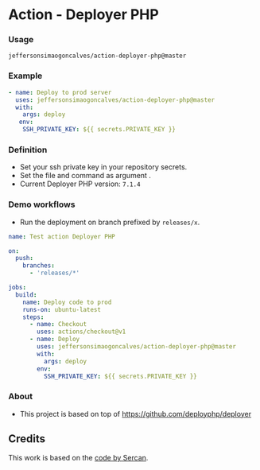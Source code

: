 
# Action - Deployer PHP

### Usage

```
jeffersonsimaogoncalves/action-deployer-php@master
```

### Example

```yaml
- name: Deploy to prod server
  uses: jeffersonsimaogoncalves/action-deployer-php@master
  with:
    args: deploy
   env:
    SSH_PRIVATE_KEY: ${{ secrets.PRIVATE_KEY }}
```

### Definition

* Set your ssh private key in your repository secrets.
* Set the file and command as argument .
* Current Deployer PHP version: `7.1.4`
 
### Demo workflows

* Run the deployment on branch prefixed by `releases/x`.

```yaml
name: Test action Deployer PHP

on:
  push:
    branches:
      - 'releases/*'

jobs:
  build:
    name: Deploy code to prod
    runs-on: ubuntu-latest
    steps:
      - name: Checkout
        uses: actions/checkout@v1
      - name: Deploy
        uses: jeffersonsimaogoncalves/action-deployer-php@master
        with:
          args: deploy
        env:
          SSH_PRIVATE_KEY: ${{ secrets.PRIVATE_KEY }}
```

### About

* This project is based on top of https://github.com/deployphp/deployer


## Credits

This work is based on the [code by Sercan](https://github.com/musps/action-deployer-php).
